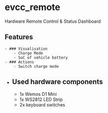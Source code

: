 # evcc_remote
Hardware Remote Control &amp; Status Dashboard


## Features
	- ### Visualisation
		- Charge Mode
		- SoC of vehicle battery
	- ### Actions
		- Switch charge mode
		
- ## Used hardware components
	- 1x Wemos D1 Mini
	- 1x WS2812 LED Strip
	- 2x keyboard switches

 
